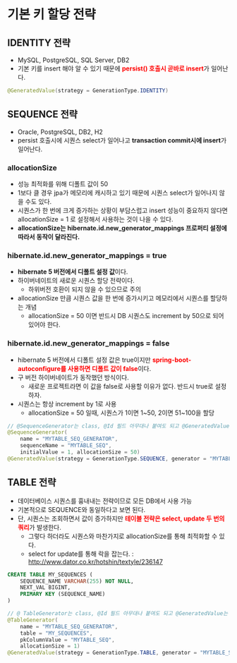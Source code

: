 # 기본 키 할당 전략

## IDENTITY 전략

* MySQL, PostgreSQL, SQL Server, DB2
* 기본 키를 insert 해야 알 수 있기 때문에 <b style="color:red">persist() 호출시 곧바로 insert</b>가 일어난다.

```java
@GeneratedValue(strategy = GenerationType.IDENTITY)
```

## SEQUENCE 전략

* Oracle, PostgreSQL, DB2, H2
* persist 호출시에 시퀀스 select가 일어나고 **transaction commit시에 insert**가 일어난다.

### allocationSize

* 성능 최적화를 위해 디폴트 값이 50
* 1보다 클 경우 jpa가 메모리에 캐시하고 있기 때문에 시퀀스 select가 일어나지 않을 수도 있다.
* 시퀀스가 한 번에 크게 증가하는 상황이 부담스럽고 insert 성능이 중요하지 않다면 allocationSize = 1 로 설정해서 사용하는 것이 나을 수 있다.
* **allocationSize는 hibernate.id.new\_generator\_mappings 프로퍼티 설정에 따라서 동작이 달라진다.**

### hibernate.id.new\_generator\_mappings = true

* **hibernate 5 버전에서 디폴트 설정 값**이다.
* 하이버네이트의 새로운 시퀀스 할당 전략이다.
	* 하위버전 호환이 되지 않을 수 있으므로 주의
* allocationSize 만큼 시퀀스 값을 한 번에 증가시키고 메모리에서 시퀀스를 할당하는 개념
	* allocationSize = 50 이면 반드시 DB 시퀀스도 increment by 50으로 되어 있어야 한다.
  
### hibernate.id.new\_generator\_mappings = false

* hibernate 5 버전에서 디폴트 설정 값은 true이지만 <span style="color:red">**spring-boot-autoconfigure를 사용하면 디폴트 값이 false**</span>이다.
* 구 버전 하이버네이트가 동작했던 방식이다.
	* 새로운 프로젝트라면 이 값을 false로 사용할 이유가 없다. 반드시 true로 설정하자.
* 시퀀스는 항상 increment by 1로 사용
	* allocationSize = 50 일때, 시퀀스가 1이면 1~50, 2이면 51~100을 할당

```java
// @SequenceGenerator는 class, @Id 필드 아무대나 붙여도 되고 @GeneratedValue는 @Id 필드에 붙이면 된다.
@SequenceGenerator(
	name = "MYTABLE_SEQ_GENERATOR",
	sequenceName = "MYTABLE_SEQ",
	initialValue = 1, allocationSize = 50)
@GeneratedValue(strategy = GenerationType.SEQUENCE, generator = "MYTABLE_SEQ_GENERATOR")
```

## TABLE 전략

* 데이터베이스 시퀀스를 흉내내는 전략이므로 모든 DB에서 사용 가능
* 기본적으로 SEQUENCE와 동일하다고 보면 된다.
* 단, 시퀀스는 조회하면서 값이 증가하지만 <span style="color:red">**테이블 전략은 select, update 두 번의 쿼리**</span>가 발생한다.
	* 그렇다 하더라도 시퀀스와 마찬가지로 allocationSize를 통해 최적화할 수 있다.
	* select for update를 통해 락을 잡는다. : <http://www.dator.co.kr/hotshin/textyle/236147>

```sql
CREATE TABLE MY_SEQUENCES (
	SEQUENCE_NAME VARCHAR(255) NOT NULL,
	NEXT_VAL BIGINT,
	PRIMARY KEY (SEQUENCE_NAME)
)
```

```java
// @ TableGenerator는 class, @Id 필드 아무대나 붙여도 되고 @GeneratedValue는 @Id 필드에 붙이면 된다.
@TableGenerator(
	name = "MYTABLE_SEQ_GENERATOR",
	table = "MY_SEQUENCES",
	pkColumnValue = "MYTABLE_SEQ",
	allocationSize = 1)
@GeneratedValue(strategy = GenerationType.TABLE, generator = "MYTABLE_SEQ_GENERATOR")
```
